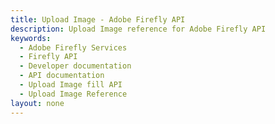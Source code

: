 ```yaml
---
title: Upload Image - Adobe Firefly API
description: Upload Image reference for Adobe Firefly API
keywords:
  - Adobe Firefly Services
  - Firefly API
  - Developer documentation
  - API documentation
  - Upload Image fill API
  - Upload Image Reference
layout: none
---
```


<RedoclyAPIBlock src="/firefly-services/docs/upload_image_async_v3.json" width="600px" disableSidebar scrollYOffset={64} generateCodeSamples="languages: [{lang: 'curl'}]" />
